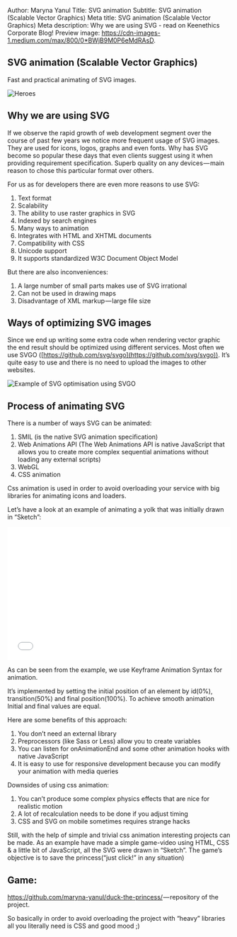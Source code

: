 Author: Maryna Yanul
Title: SVG animation
Subtitle: SVG animation (Scalable Vector Graphics)
Meta title: SVG animation (Scalable Vector Graphics)
Meta description: Why we are using SVG - read on Keenethics Corporate Blog!
Preview image: https://cdn-images-1.medium.com/max/800/0*BWjB9M0P6eMdRAsD.

## SVG animation (Scalable Vector Graphics)

Fast and practical animating of SVG images.

![Heroes](https://cdn-images-1.medium.com/max/800/0*BWjB9M0P6eMdRAsD.)

## Why we are using SVG

If we observe the rapid growth of web development segment over the course of past few years we notice more frequent usage of SVG images. They are used for icons, logos, graphs and even fonts. Why has SVG become so popular these days that even clients suggest using it when providing requirement specification. Superb quality on any devices — main reason to chose this particular format over others.

For us as for developers there are even more reasons to use SVG:

1. Text format
2. Scalability
3. The ability to use raster graphics in SVG
4. Indexed by search engines
5. Many ways to animation
6. Integrates with HTML and XHTML documents
7. Compatibility with CSS
8. Unicode support
9. It supports standardized W3C Document Object Model

But there are also inconveniences:

1. A large number of small parts makes use of SVG irrational
2. Can not be used in drawing maps
3. Disadvantage of XML markup — large file size


## Ways of optimizing SVG images

Since we end up writing some extra code when rendering vector graphic the end result should be optimized using different services. Most often we use SVGO ([https://github.com/svg/svgo](https://github.com/svg/svgo)). It’s quite easy to use and there is no need to upload the images to other websites.

![Example of SVG optimisation using SVGO](https://cdn-images-1.medium.com/max/800/0*8YcO63_4ajXq0qEb.)

## Process of animating SVG

There is a number of ways SVG can be animated:

1. SMIL (is the native SVG animation specification)
2. Web Animations API (The Web Animations API is native JavaScript that allows you to create more complex sequential animations without loading any external scripts)
3. ​WebGL
4. CSS animation

Css animation is used in order to avoid overloading your service with big libraries for animating icons and loaders.

Let’s have a look at an example of animating a yolk that was initially drawn in “Sketch”:

<iframe width="100%" height="300" src="//jsfiddle.net/yd3c81bg/9/embedded/html,css,result/" allowfullscreen="allowfullscreen" frameborder="0"></iframe>

As can be seen from the example, we use Keyframe Animation Syntax for animation.

It’s implemented by setting the initial position of an element by id(0%), transition(50%) and final position(100%). To achieve smooth animation Initial and final values are equal.

Here are some benefits of this approach:

1. You don’t need an external library
2. Preprocessors (like Sass or Less) allow you to create variables
3. You can listen for onAnimationEnd and some other animation hooks with native JavaScript
4. It is easy to use for responsive development because you can modify your animation with media queries

Downsides of using css animation:

1. You can’t produce some complex physics effects that are nice for realistic motion
2. A lot of recalculation needs to be done if you adjust timing
3. CSS and SVG on mobile sometimes requires strange hacks

Still, with the help of simple and trivial css animation interesting projects can be made. As an example have made a simple game-video using HTML, CSS & a little bit of JavaScript, all the SVG were drawn in “Sketch”. The game’s objective is to save the princess(“just click!” in any situation)

## Game:

<https://github.com/maryna-yanul/duck-the-princess/> — repository of the project.

So basically in order to avoid overloading the project with “heavy” libraries all you literally need is CSS and good mood ;)
